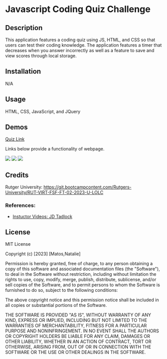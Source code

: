 # Javascript Coding Quiz Challenge

## Description

This application features a coding quiz using JS, HTML, and CSS so that users can test their coding knowledge. The application features a timer that decreases when you answer incorrectly as well as a feature to save and view scores through local storage.

## Installation

N/A

## Usage

HTML, CSS, JavaScript, and JQuery

## Demos

[Quiz Link](https://nmatos12.github.io/Javascript_Coding_Quiz_Challenge/)

Links below provide a functionality of webpage.

![](assets/images)
![](assets/images)
![](assets/images)

## Credits

Rutger University: https://git.bootcampcontent.com/Rutgers-University/RUT-VIRT-FSF-FT-02-2023-U-LOLC

### References:
- [Instuctor Videos: JD Tadlock](https://gist.github.com/jdtdesigns/9cfe05400063902e46aa5f6faabff0ca)


## License

MIT License

Copyright (c) [2023] [Matos,Natalie]

Permission is hereby granted, free of charge, to any person obtaining a copy
of this software and associated documentation files (the "Software"), to deal
in the Software without restriction, including without limitation the rights
to use, copy, modify, merge, publish, distribute, sublicense, and/or sell
copies of the Software, and to permit persons to whom the Software is
furnished to do so, subject to the following conditions:

The above copyright notice and this permission notice shall be included in all
copies or substantial portions of the Software.

THE SOFTWARE IS PROVIDED "AS IS", WITHOUT WARRANTY OF ANY KIND, EXPRESS OR
IMPLIED, INCLUDING BUT NOT LIMITED TO THE WARRANTIES OF MERCHANTABILITY,
FITNESS FOR A PARTICULAR PURPOSE AND NONINFRINGEMENT. IN NO EVENT SHALL THE
AUTHORS OR COPYRIGHT HOLDERS BE LIABLE FOR ANY CLAIM, DAMAGES OR OTHER
LIABILITY, WHETHER IN AN ACTION OF CONTRACT, TORT OR OTHERWISE, ARISING FROM,
OUT OF OR IN CONNECTION WITH THE SOFTWARE OR THE USE OR OTHER DEALINGS IN THE
SOFTWARE.